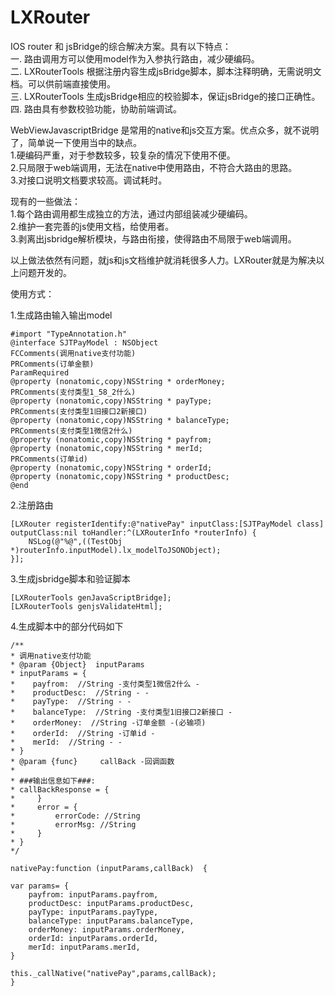 # LXRouter
IOS router 和 jsBridge的综合解决方案。具有以下特点：<br>
一. 路由调用方可以使用model作为入参执行路由，减少硬编码。<br>
二. LXRouterTools 根据注册内容生成jsBridge脚本，脚本注释明确，无需说明文档。可以供前端直接使用。<br>
三. LXRouterTools 生成jsBridge相应的校验脚本，保证jsBridge的接口正确性。<br>
四. 路由具有参数校验功能，协助前端调试。<br>

WebViewJavascriptBridge 是常用的native和js交互方案。优点众多，就不说明了，简单说一下使用当中的缺点。<br>
1.硬编码严重，对于参数较多，较复杂的情况下使用不便。<br>
2.只局限于web端调用，无法在native中使用路由，不符合大路由的思路。<br>
3.对接口说明文档要求较高。调试耗时。<br>

现有的一些做法：<br>
1.每个路由调用都生成独立的方法，通过内部组装减少硬编码。<br>
2.维护一套完善的js使用文档，给使用者。<br>
3.剥离出jsbridge解析模块，与路由衔接，使得路由不局限于web端调用。<br>

以上做法依然有问题，就js和js文档维护就消耗很多人力。LXRouter就是为解决以上问题开发的。<br>



使用方式：

1.生成路由输入输出model

```
#import "TypeAnnotation.h"
@interface SJTPayModel : NSObject
FCComments(调用native支付功能)
PRComments(订单金额)
ParamRequired
@property (nonatomic,copy)NSString * orderMoney;
PRComments(支付类型1_58_2什么)
@property (nonatomic,copy)NSString * payType;
PRComments(支付类型1旧接口2新接口)
@property (nonatomic,copy)NSString * balanceType;
PRComments(支付类型1微信2什么)
@property (nonatomic,copy)NSString * payfrom;
@property (nonatomic,copy)NSString * merId;
PRComments(订单id)
@property (nonatomic,copy)NSString * orderId;
@property (nonatomic,copy)NSString * productDesc;
@end
```

2.注册路由
```
[LXRouter registerIdentify:@"nativePay" inputClass:[SJTPayModel class] outputClass:nil toHandler:^(LXRouterInfo *routerInfo) {
    NSLog(@"%@",((TestObj *)routerInfo.inputModel).lx_modelToJSONObject);
}];
```

3.生成jsbridge脚本和验证脚本
```
[LXRouterTools genJavaScriptBridge];
[LXRouterTools genjsValidateHtml];
```
4.生成脚本中的部分代码如下
```
/**
* 调用native支付功能
* @param {Object}  inputParams
* inputParams = { 
*    payfrom:  //String -支付类型1微信2什么 - 
*    productDesc:  //String - - 
*    payType:  //String - - 
*    balanceType:  //String -支付类型1旧接口2新接口 - 
*    orderMoney:  //String -订单金额 -(必输项) 
*    orderId:  //String -订单id - 
*    merId:  //String - - 
* }
* @param {func}     callBack -回调函数
* 
* ###输出信息如下###:
* callBackResponse = {
*     }
*     error = {
*         errorCode: //String
*         errorMsg: //String
*     }
* }
*/ 

nativePay:function (inputParams,callBack)  {

var params= {
    payfrom: inputParams.payfrom,
    productDesc: inputParams.productDesc,
    payType: inputParams.payType,
    balanceType: inputParams.balanceType,
    orderMoney: inputParams.orderMoney,
    orderId: inputParams.orderId,
    merId: inputParams.merId,
}

this._callNative("nativePay",params,callBack);
}  
```


